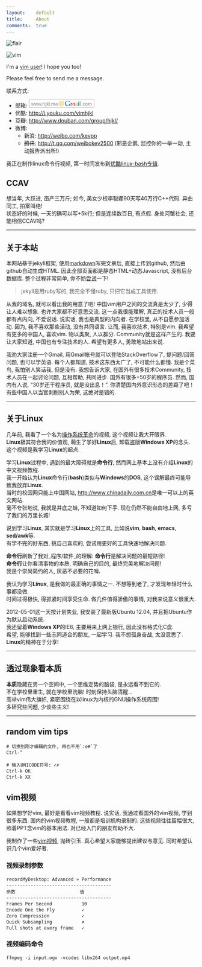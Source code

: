 ```yaml
---
layout:    default
title:     About
comments:  true
---
```


![flair](http://stackexchange.com/users/flair/141612.png)

![vim](http://www.vim.org/images/vim.vialle.love.anim.gif)

I'm a [vim user](http://stackoverflow.com/tags/vim/topusers)! I hope you too!

Please feel free to send me a message.

联系方式:

- 邮箱: ![gmail](/img/gmail.png)
- 优酷: <http://i.youku.com/vimhjkl>
- 豆瓣: <http://www.douban.com/group/hjkl/>
- 微博:
    - 新浪: <http://weibo.com/kevpp>
    - <s>腾讯</s>: <http://t.qq.com/weibokev2500> (邪恶企鹅, 监控你的一举一动, 主动报告派出所!)

我正在制作linux命令行视频, 第一时间发布到[优酷linux-bash专辑][4].

## CCAV

想当年, 大跃进, 亩产三万斤; 如今, 美女少校李聪娜90天写40万行C++代码. 异曲同工, 拍案叫绝!  
状态好的时候, 一天的确可以写+5k行; 但是连续数百日, 有点假. 身处河蟹社会, 还能相信CCAV吗?

----

## 关于本站

本网站基于jekyll框架, 使用[markdown][0]写完文章后, 直接上传到github, 然后由github自动生成HTML.
因此全部页面都是静态HTML+动态Javascript, 没有后台数据库. 整个过程非常简单, 你不妨[尝试][1]一下!

> jekyll是用ruby写的, 我完全不懂ruby, 只把它当成工具使用.

从我的域名, 就可以看出我的用意了吧! 中国vim用户之间的交流真是太少了,  少得让人难以想象. 
也许大家都不好意思交流. 这一点我很能理解, 真正的技术人员一般都有点内向, 不爱说话. 
说实话,  我也是典型的内向者. 在学校里, 从不自愿参加活动. 因为, 我不喜欢那些活动, 没有共同语言. 
让而, 我喜欢技术, 特别是vim. 我希望有更多的中国人, 喜欢vim. 物以类聚, 人以群分. Community就是这样产生的. 
我要让大家知道,  中国也有专注技术的人. 希望有更多人, 勇敢地站出来说.

我劝大家注册一个Gmail, 用Gmail帐号就可以登陆StackOverflow了, 提问题/回答问题, 也可以学英语. 
每个人都知道, 技术这东西太广了, 不可能什么都懂. 我是个菜鸟, 我怕别人笑话我, 但是没有.
我想告诉大家, 在国外有很多技术Community, 技术人员在一起讨论问题, 互相帮助, 共同进步. 
国外有很多+50岁的程序员. 然而, 国内有人说, “30岁还干程序员, 就是没出息！”. 
你清楚国内外意识形态的差距了吧！有些中国人以当官剥削别人为荣, 这绝对是错的. 

----

## 关于**Linux**
几年前, 我看了一个名为[操作系统革命][2]的视频, 这个视频让我大开眼界.  
**Linux**极其符合我的价值观, 萌生了学好**Linux**后, 卸载盗版**Windows XP**的念头.  
这个视频是我学习**Linux**的起点.

学习**Linux**过程中, 遇到的最大障碍就是**命令行**, 然而网上基本上没有介绍**Linux**的中文视频教程.  
我一开始认为**Linux**命令行(**bash**)类似与**Windows**的**DOS**, 这个误解最终可能导致我放弃**Linux**.  
当时的校园网只能上中国网站, <http://www.chinadaily.com.cn>是唯一可以上的英文网站.  
毫不夸张地说, 我就是井底之蛙, 不知道如何下手. 现在仍然不能自由地上网, 多亏了我们的万里长城!

说到学习**Linux**, 其实就是学习**Linux**上的工具, 比如说**vim**, **bash**, **emacs**, **sed/awk**等.  
有学不完的好东西, 挑自己喜欢的, 尝试用更好的工具快速地解决问题.  

**命令行**刷新了我对_程序/软件_的理解: **命令行**是解决问题的最短路径!  
**命令行**让你看清事物的本质, 明确自己的目的, 最终完美地解决问题!  
我是个崇尚简约的人, 厌恶不必要的花哨.

我认为学习**Linux**, 是我做的最正确的事情之一. 不想等到老了, 才发现年轻时什么事都没做.  
时间过得极快, 得抓紧时间享受生命. 做几件值得骄傲的事情, 对我来说意义很重大.

2012-05-01这一天按计划失业, 我安装了最新版Ubuntu 12.04, 并且把Ubuntu作为默认启动系统.  
我还留着**Windows XP**的IE6, 主要用来上网上银行, 因此没有格式化C盘.  
希望, 能够找到一些志同道合的朋友, 一起学习. 我不想孤身奋战, 太没意思了.  
**Linux**的精神在于分享!

----

## 透过现象看本质

**本质**隐藏在另一个空间中, 一个思维定势的脑袋, 是永远看不到它的.  
不在学校里重生, 就在学校里洗脑! 时刻保持头脑清醒...   
高举vim伟大旗帜, 紧密围绕在以linux为内核的GNU操作系统周围!  
多研究些问题, 少谈些主义!

----

## random vim tips

    # 切换到刚才编辑的文件, 再也不用`:e#`了
    Ctrl-^

    # 输入UNICODE符号: ✓✗
    Ctrl-k OK
    Ctrl-k XX


## vim视频

如果想学好vim, 最好是看看vim视频教程. 说实话, 我通过看国外的vim视频, 学到很多东西.
国内的vim视频教程, 一般都是培训机构录制的. 这些视频往往篇幅很大, 照着PPT念vim的基本用法.
对已经入门的朋友帮助不大.

我制作了一些[vim视频][3], 抛砖引玉. 真心希望大家能够提出建议与意见. 同时希望认识几个vim爱好者.

### 视频录制参数

    recordMyDesktop: Advanced » Performance
    ---------------------------------------
    参数                        值
    ---------------------------------------
    Frames Per Second           10
    Encode One the Fly          ✓
    Zero Compression            ✓
    Quick Subsampling           ✗
    Full shots at every frame   ✓

### 视频编码命令

    ffmpeg -i input.ogv -vcodec libx264 output.mp4
    

  [0]: http://www.youku.com/playlist_show/id_17784877.html "markdown"
  [1]: http://hjkl.me/git/2012/05/29/git-jekyll-blogging.html "jekyll"
  [2]: http://www.tudou.com/programs/view/Nbz3C92uFuQ/ "os革命"
  [3]: http://hjkl.me/vim/2012/06/14/vim-plugin.html "vim-plugin"
  [4]: http://www.youku.com/playlist_show/id_17809467.html "linux-bash"
